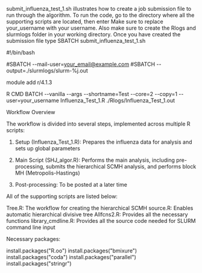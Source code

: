 submit_influenza_test_1.sh illustrates how to create a job submission file to run through the algorithm. To run the code, go to the directory where all the supporting scripts are located, then enter 
Make sure to replace your_username with your username. Also make sure to create the Rlogs and slurmlogs folder in your working directory. Once you have created the submission file type SBATCH 
submit_influenza_test_1.sh

#!/bin/bash

#SBATCH --mail-user=your_email@example.com
#SBATCH --output=./slurmlogs/slurm-%j.out

module add r/4.1.3

R CMD BATCH --vanilla --args --shortname=Test --core=2 --copy=1 --user=your_username Influenza_Test_1.R ./Rlogs/Influenza_Test_1.out



Workflow Overview

The workflow is divided into several steps, implemented across multiple R scripts:

1.   Setup (Influenza_Test_1.R): Prepares the influenza data for analysis and sets up global parameters

2.   Main Script (SHJ_algor.R): Performs the main analysis, including pre-processing, submits the hierarchical SCMH analysis, and performs block MH (Metropolis-Hastings)

3.   Post-processing: To be posted at a later time


   All of the supporting scripts are listed below:

   Tree.R: The workflow for creating the hierarchical SCMH
   source.R: Enables automatic hierarchical divisive tree
   Allfcns2.R: Provides all the necessary functions
   library_cmdline.R: Provides all the source code needed for SLURM command line input

Necessary packages:

install.packages("R.oo")
install.packages("bmixure")
install.packages("coda")
install.packages("parallel")
install.packages("stringr")




